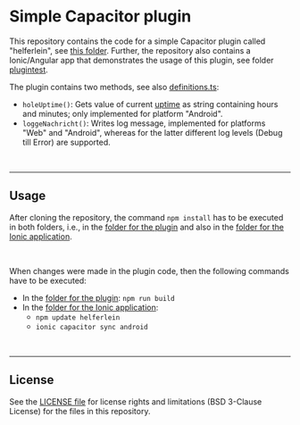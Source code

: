 # Simple Capacitor plugin #

This repository contains the code for a simple Capacitor plugin called "helferlein", see [this folder](helferlein).
Further, the repository also contains a Ionic/Angular app that demonstrates the usage of this plugin, see folder [plugintest](plugintest).

The plugin contains two methods, see also [definitions.ts](helferlein/src/definitions.ts):
* `holeUptime()`: Gets value of current [uptime](https://en.wikipedia.org/wiki/Uptime) as string containing hours and minutes; only implemented for platform "Android".
* `loggeNachricht()`: Writes log message, implemented for platforms "Web" and "Android", whereas for the latter different log levels (Debug till Error) are supported.

<br>

----
## Usage ##

After cloning the repository, the command `npm install` has to be executed in both folders, 
i.e., in the [folder for the plugin](helferlein) and also in the [folder for the Ionic application](plugintest).

<br>

When changes were made in the plugin code, then the following commands have to be executed:
* In the [folder for the plugin](helferlein): `npm run build`
* In the [folder for the Ionic application](plugintest): 
  * `npm update helferlein` 
  * `ionic capacitor sync android`

<br>

----
## License ##

See the [LICENSE file](LICENSE.md) for license rights and limitations (BSD 3-Clause License)
for the files in this repository.

<br>
